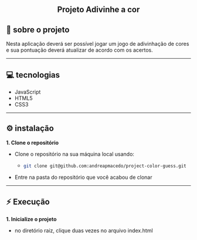 <div align="center" >

## Projeto Adivinhe a cor


<!-- ![cover](./car-shop-01.png) -->

</div>


## :page_facing_up: sobre o projeto

Nesta aplicação deverá ser possível jogar um jogo de adivinhação de cores e sua pontuação deverá atualizar de acordo com os acertos.

<hr>

## :computer: tecnologias

- JavaScript
- HTML5
- CSS3

<hr>

<!-- ## :rocket: requisitos -->



## :gear: instalação

**1. Clone o repositório**
  
- Clone o repositório na sua máquina local usando:
  * ```sh
    git clone git@github.com:andreapmacedo/project-color-guess.git
    ```

- Entre na pasta do repositório que você acabou de clonar


<hr>

## :zap: Execução

**1. Inicialize o projeto**

- no diretório raiz, clique duas vezes no arquivo index.html
  
